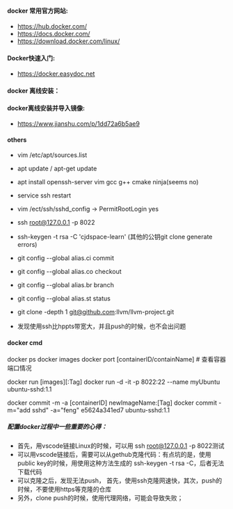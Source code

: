 
#### docker 常用官方网站:
* https://hub.docker.com/
* https://docs.docker.com/
* https://download.docker.com/linux/

#### Docker快速入门:
* https://docker.easydoc.net

#### docker 离线安装：


#### docker离线安装并导入镜像:
* https://www.jianshu.com/p/1dd72a6b5ae9

#### others
* vim /etc/apt/sources.list
* apt update / apt-get update
* apt install openssh-server vim gcc g++ cmake ninja(seems no)
* service ssh restart
* vim /ect/ssh/sshd_config -> PermitRootLogin yes
* ssh root@127.0.0.1 -p 8022

* ssh-keygen -t rsa -C 'cjdspace-learn' (其他的公钥git clone generate errors)
* git config --global alias.ci commit
* git config --global alias.co checkout
* git config --global alias.br branch
* git config --global alias.st status


* git clone -depth 1 git@github.com:llvm/llvm-project.git
* 发现使用ssh比hppts带宽大，并且push的时候，也不会出问题

#### docker cmd
docker ps
docker images
docker port [containerID/containName] # 查看容器端口情况

docker run [images][:Tag]
docker run -d -it -p 8022:22 --name myUbuntu ubuntu-sshd:1.1

docker commit -m -a [containerID] newImageName:[Tag]
docker commit -m="add sshd" -a="feng" e5624a341ed7 ubuntu-sshd:1.1


##### 配置docker过程中一些重要的心得：
* 首先，用vscode链接Linux的时候，可以用 ssh root@127.0.0.1 -p 8022测试
* 可以用vscode链接后，需要可以从gethub克隆代码：有点坑的是，使用public key的时候，用使用这种方法生成的 ssh-keygen -t rsa -C，后者无法下载代码
* 可以克隆之后，发现无法push， 首先，使用ssh克隆网速快，其次，push的时候，不要使用https等克隆的仓库
* 另外，clone push的时候，使用代理网络，可能会导致失败；

